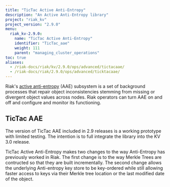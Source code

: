 ```yaml
---
title: "TicTac Active Anti-Entropy"
description: "An Active Anti-Entropy library"
project: "riak_kv"
project_version: "2.9.0"
menu:
  riak_kv-2.9.0:
    name: "TicTac Active Anti-Entropy"
    identifier: "TicTac_aae"
    weight: 111
    parent: "managing_cluster_operations"
toc: true
aliases:
  - /riak-docs/riak/kv/2.9.0/ops/advanced/tictacaae/
  - /riak-docs/riak/2.9.0/ops/advanced/ticktacaae/
---
```




Riak's [active anti-entropy](../../../learn/concepts/active-anti-entropy/) \(AAE) subsystem is a set of background processes that repair object inconsistencies stemming from missing or divergent object values across nodes. Riak operators can turn AAE on and off and configure and monitor its functioning.

## TicTac AAE

The version of TicTac AAE included in 2.9 releases is a working prototype with limited testing. The intention is to full integrate the library into the KV 3.0 release.

TicTac Active Anti-Entropy makes two changes to the way Anti-Entropy has previously worked in Riak. The first change is to the way Merkle Trees are contructed so that they are built incrementally. The second change allows the underlying Anti-entropy key store to be key-ordered while still allowing faster access to keys via their Merkle tree location or the last modified date of the object.